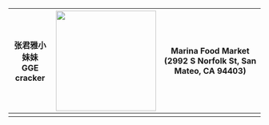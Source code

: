 | 张君雅小妹妹 <br/>GGE cracker  | <img src="https://cloud.githubusercontent.com/assets/1687829/17273990/c3a6a992-567f-11e6-953c-ee722c4f7d7c.jpeg" height="200"> |Marina Food Market (2992 S Norfolk St, San Mateo, CA 94403)|
|---|---|---|
|   |   |   |
